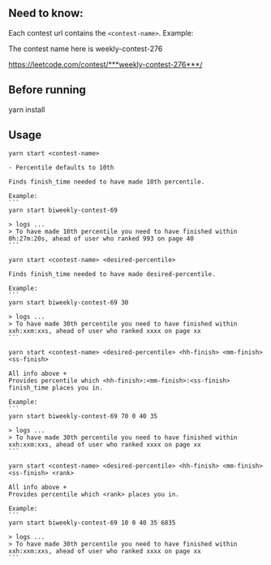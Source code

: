 ## Need to know:

Each contest url contains the `<contest-name>`. Example:

The contest name here is weekly-contest-276

https://leetcode.com/contest/***weekly-contest-276***/

## Before running

yarn install

## Usage

`yarn start <contest-name> `

    - Percentile defaults to 10th

    Finds finish_time needed to have made 10th percentile.

    Example:
    ```
    yarn start biweekly-contest-69

    > logs ...
    > To have made 10th percentile you need to have finished within 0h:27m:20s, ahead of user who ranked 993 on page 40
    ```

`yarn start <contest-name> <desired-percentile>`

    Finds finish_time needed to have made desired-percentile.

    Example:
    ```
    yarn start biweekly-contest-69 30

    > logs ...
    > To have made 30th percentile you need to have finished within xxh:xxm:xxs, ahead of user who ranked xxxx on page xx
    ```

`yarn start <contest-name> <desired-percentile> <hh-finish> <mm-finish> <ss-finish>`

    All info above +
    Provides percentile which <hh-finish>:<mm-finish>:<ss-finish> finish_time places you in.

    Example:
    ```
    yarn start biweekly-contest-69 70 0 40 35

    > logs ...
    > To have made 30th percentile you need to have finished within xxh:xxm:xxs, ahead of user who ranked xxxx on page xx
    ```

`yarn start <contest-name> <desired-percentile> <hh-finish> <mm-finish> <ss-finish> <rank>`

    All info above +
    Provides percentile which <rank> places you in.

    Example:
    ```
    yarn start biweekly-contest-69 10 0 40 35 6835

    > logs ...
    > To have made 30th percentile you need to have finished within xxh:xxm:xxs, ahead of user who ranked xxxx on page xx
    ```
